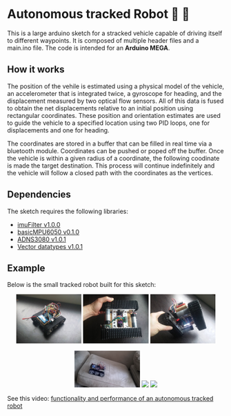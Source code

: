 # Autonomous tracked Robot :tractor: :checkered_flag:
This is a large arduino sketch for a stracked vehicle capable of driving itself to different waypoints. It is composed of multiple header files and a main.ino file. The code is intended for an __Arduino MEGA__. 

## How it works
The position of the vehile is estimated using a physical model of the vehicle, an accelerometer that is integrated twice, a gyroscope for heading, and the displacement measured by two optical flow sensors. All of this data is fused to obtain the net displacements relative to an initial position using rectangular coordinates. These position and orientation estimates are used to guide the vehicle to a specified location using two PID loops, one for displacements and one for heading.  

The coordinates are stored in a buffer that can be filled in real time via a bluetooth module. Coordinates can be pushed or poped off the buffer. Once the vehicle is within a given radius of a coordinate, the following coodinate is made the target destination. This process will continue indefinitely and the vehicle will follow a closed path with the coordinates as the vertices. 

## Dependencies
The sketch requires the following libraries: 

- [imuFilter v1.0.0](https://github.com/RCmags/imuFilter)
- [basicMPU6050 v0.1.0](https://github.com/RCmags/basicMPU6050)
- [ADNS3080 v1.0.1](https://github.com/RCmags/ADNS3080)
- [Vector datatypes v1.0.1](https://github.com/RCmags/vector_datatype)

## Example
Below is the small tracked robot built for this sketch:  

<p align="center">
<img src = "/images/tank1_res.jpg" width = "30%"> <img src = "/images/tank2_res.jpg" width = "30%"> <img src = "/images/tank3_res.jpg" width = "30%">  
</p>

<p align="center">
<img src = "/images/inclined_plane.gif" width = "30%"> <img src = "/images/disturbance.gif" width = "30%"> <img src = "/images/zip_zag.gif" width = "30%">
</p>

See this video: [functionality and performance of an autonomous tracked robot](https://www.youtube.com/watch?v=VYhLW5owS3A&t=3s)
